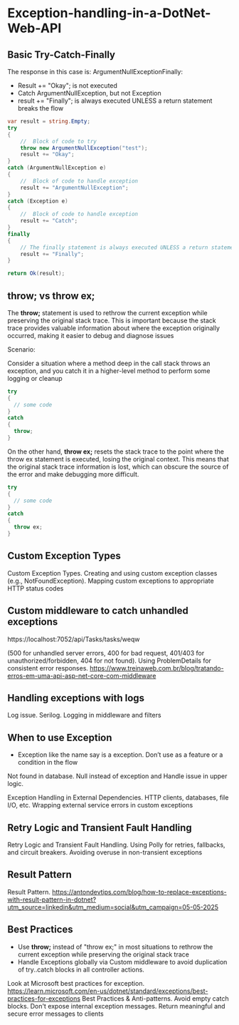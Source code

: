 # Exception-handling-in-a-DotNet-Web-API


## Basic Try-Catch-Finally

The response in this case is: ArgumentNullExceptionFinally:

- Result += "Okay"; is not executed
- Catch ArgumentNullException, but not Exception
- result += "Finally"; is always executed UNLESS a return statement breaks the flow

```cs
var result = string.Empty;
try
{
    //  Block of code to try
    throw new ArgumentNullException("test");
    result += "Okay";
}
catch (ArgumentNullException e)
{
    //  Block of code to handle exception
    result += "ArgumentNullException";
}
catch (Exception e)
{
    //  Block of code to handle exception
    result += "Catch";
}
finally
{
    // The finally statement is always executed UNLESS a return statement breaks the flow
    result += "Finally";
}

return Ok(result);
```

## throw; vs throw ex;

The **throw;** statement is used to rethrow the current exception while preserving the original stack trace. This is important because the stack trace provides valuable information about where the exception originally occurred, making it easier to debug and diagnose issues

Scenario:

Consider a situation where a method deep in the call stack throws an exception, and you catch it in a higher-level method to perform some logging or cleanup

```cs
try
{
  // some code
}
catch
{
  throw;
}
```

On the other hand, **throw ex;** resets the stack trace to the point where the throw ex statement is executed, losing the original context. This means that the original stack trace information is lost, which can obscure the source of the error and make debugging more difficult.

```cs
try
{
  // some code
}
catch
{
  throw ex;
}
```

## Custom Exception Types

Custom Exception Types. Creating and using custom exception classes (e.g., NotFoundException). Mapping custom exceptions to appropriate HTTP status codes

## Custom middleware to catch unhandled exceptions

https://localhost:7052/api/Tasks/tasks/weqw

(500 for unhandled server errors, 400 for bad request, 401/403 for unauthorized/forbidden, 404 for not found). Using ProblemDetails for consistent error responses. https://www.treinaweb.com.br/blog/tratando-erros-em-uma-api-asp-net-core-com-middleware

## Handling exceptions with logs

Log issue. Serilog. Logging in middleware and filters

## When to use Exception

- Exception like the name say is a exception. Don’t use as a feature or a condition in the flow

Not found in database. Null instead of exception and Handle issue in upper logic.

Exception Handling in External Dependencies. HTTP clients, databases, file I/O, etc. Wrapping external service errors in custom exceptions

## Retry Logic and Transient Fault Handling

Retry Logic and Transient Fault Handling. Using Polly for retries, fallbacks, and circuit breakers. Avoiding overuse in non-transient exceptions

## Result Pattern

Result Pattern. https://antondevtips.com/blog/how-to-replace-exceptions-with-result-pattern-in-dotnet?utm_source=linkedin&utm_medium=social&utm_campaign=05-05-2025

## Best Practices

- Use **throw;** instead of "throw ex;" in most situations to rethrow the current exception while preserving the original stack trace
- Handle Exceptions globally via Custom middleware to avoid duplication of try..catch blocks in all controller actions.

Look at Microsoft best practices for exception. https://learn.microsoft.com/en-us/dotnet/standard/exceptions/best-practices-for-exceptions
Best Practices & Anti-patterns. Avoid empty catch blocks. Don't expose internal exception messages. Return meaningful and secure error messages to clients


